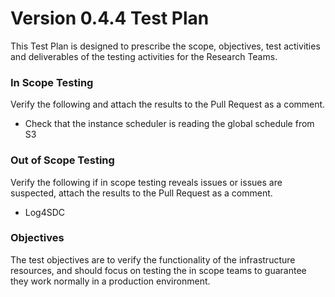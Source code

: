 # Version 0.4.4 Test Plan
This Test Plan is designed to prescribe the scope, objectives, test activities and deliverables of the testing activities for the Research Teams.

### In Scope Testing
Verify the following and attach the results to the Pull Request as a comment.
- Check that the instance scheduler is reading the global schedule from S3

### Out of Scope Testing
Verify the following if in scope testing reveals issues or issues are suspected, attach the results to the Pull Request as a comment.
- Log4SDC

### Objectives
The test objectives are to verify the functionality of the infrastructure resources, and should focus on testing the in scope teams to guarantee they work normally in a production environment.
